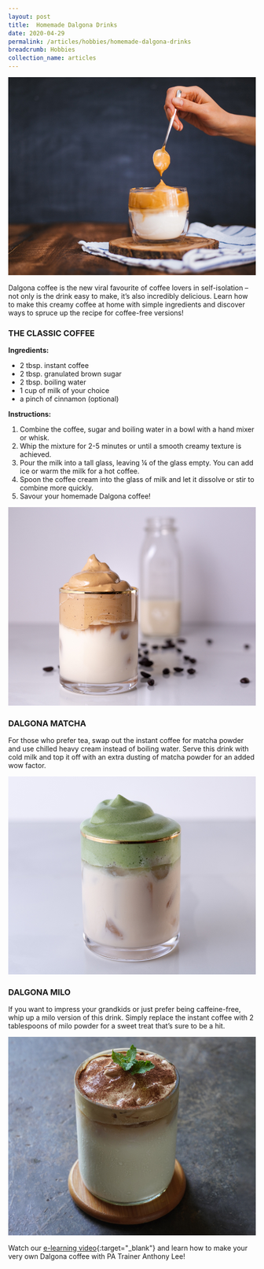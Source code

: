 ```yaml
---
layout: post
title:  Homemade Dalgona Drinks
date: 2020-04-29
permalink: /articles/hobbies/homemade-dalgona-drinks
breadcrumb: Hobbies
collection_name: articles
---
```

![Homemade Dalgona Drinks](/images/content-articles/hobbies/homemade-dalgona-drinks-img1.jpg)

Dalgona coffee is the new viral favourite of coffee lovers in self-isolation – not only is the drink easy to make, it’s also incredibly delicious. Learn how to make this creamy coffee at home with simple ingredients and discover ways to spruce up the recipe for coffee-free versions!

### THE CLASSIC COFFEE

**Ingredients:**
- 2 tbsp. instant coffee
- 2 tbsp. granulated brown sugar
- 2 tbsp. boiling water
- 1 cup of milk of your choice
- a pinch of cinnamon (optional) 


**Instructions:**
1. Combine the coffee, sugar and boiling water in a bowl with a hand mixer or whisk.
2. Whip the mixture for 2-5 minutes or until a smooth creamy texture is achieved.
3. Pour the milk into a tall glass, leaving ¼ of the glass empty. You can add ice or warm the milk for a hot coffee.
4. Spoon the coffee cream into the glass of milk and let it dissolve or stir to combine more quickly. 
5. Savour your homemade Dalgona coffee!


![Homemade Dalgona Drinks](/images/content-articles/hobbies/homemade-dalgona-drinks-img2.jpg)


### DALGONA MATCHA

For those who prefer tea, swap out the instant coffee for matcha powder and use chilled heavy cream instead of boiling water. Serve this drink with cold milk and top it off with an extra dusting of matcha powder for an added wow factor. 

![Homemade Dalgona Drinks](/images/content-articles/hobbies/homemade-dalgona-drinks-img3.jpg)


### DALGONA MILO

If you want to impress your grandkids or just prefer being caffeine-free, whip up a milo version of this drink. Simply replace the instant coffee with 2 tablespoons of milo powder for a sweet treat that’s sure to be a hit.

 ![Homemade Dalgona Drinks](/images/content-articles/hobbies/homemade-dalgona-drinks-img4.jpg)

Watch our [e-learning video](https://www.facebook.com/MGsWanted/videos/268740457619727/){:target="_blank"} and learn how to make your very own Dalgona coffee with PA Trainer Anthony Lee!